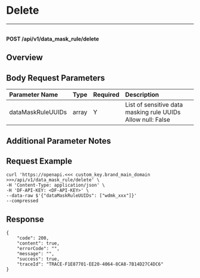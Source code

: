 # Delete

---

<br />**POST /api/v1/data_mask_rule/delete**

## Overview




## Body Request Parameters

| Parameter Name        | Type     | Required   | Description              |
|:---------------------|:---------|:-----------|:-------------------------|
| dataMaskRuleUUIDs    | array    | Y          | List of sensitive data masking rule UUIDs<br>Allow null: False <br> |

## Additional Parameter Notes





## Request Example
```shell
curl 'https://openapi.<<< custom_key.brand_main_domain >>>/api/v1/data_mask_rule/delete' \
-H 'Content-Type: application/json' \
-H 'DF-API-KEY: <DF-API-KEY>' \
--data-raw $'{"dataMaskRuleUUIDs": ["wdmk_xxx"]}'
--compressed
```




## Response
```shell
{
    "code": 200,
    "content": true,
    "errorCode": "",
    "message": "",
    "success": true,
    "traceId": "TRACE-F1E87701-EE20-4064-8CA8-7B14D27C4DC6"
} 
```